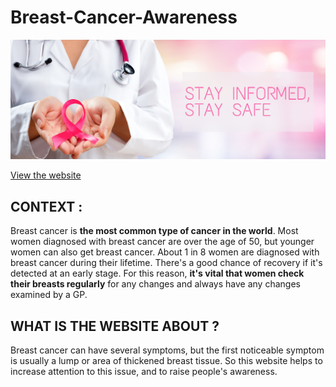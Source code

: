 # Breast-Cancer-Awareness
![alt text](https://github.com/GhitaELAMLAQUI/Breast-Cancer-Awareness/blob/main/img/cov.png)

[View the website](https://ghitaelamlaqui.github.io/Breast-Cancer-Awareness/)

## CONTEXT :

Breast cancer is **the most common type of cancer in the world**. Most women diagnosed with breast cancer are over the age of 50, but younger women can also get breast cancer.
About 1 in 8 women are diagnosed with breast cancer during their lifetime. There's a good chance of recovery if it's detected at an early stage.
For this reason, **it's vital that women check their breasts regularly** for any changes and always have any changes examined by a GP.

## WHAT IS THE WEBSITE ABOUT ?

Breast cancer can have several symptoms, but the first noticeable symptom is usually a lump or area of thickened breast tissue. So this website helps to increase attention to this issue, and to raise people's awareness.

